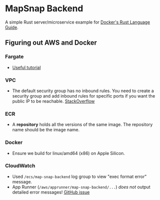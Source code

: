# MapSnap Backend

A simple Rust server/microservice example for [Docker's Rust Language Guide](https://docs.docker.com/language/rust/).

## Figuring out AWS and Docker

### Fargate

- [Useful tutorial](https://www.padok.fr/en/blog/ecs-fargate-deployment-app)

### VPC

- The default security group has no inbound rules. You need to create a security group and add inbound rules for specific ports if you want the public IP to be reachable. [StackOverflow](https://stackoverflow.com/a/71950809/14698275)

### ECR

- A **repository** holds all the versions of the same image. The repository name should be the image name.

### Docker

- Ensure we build for linux/amd64 (x86) on Apple Silicon.

### CloudWatch

- Used `/ecs/map-snap-backend` log group to view "exec format error" message.
- App Runner (`/aws/apprunner/map-snap-backend/...`) _does not_ output detailed error messages! [GitHub issue](https://github.com/aws/apprunner-roadmap/issues/110)
